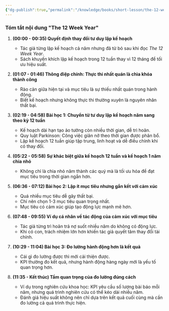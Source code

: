 ```yaml
---
{"dg-publish":true,"permalink":"/knowledge/books/short-lesson/the-12-week-year/","pinned":"false"}
---
```



### **Tóm tắt nội dung "The 12 Week Year"**

1. **(00:00 - 00:35) Quyết định thay đổi tư duy lập kế hoạch**
    
    - Tác giả từng lập kế hoạch cả năm nhưng đã từ bỏ sau khi đọc _The 12 Week Year_.
    - Sách khuyến khích lập kế hoạch trong 12 tuần thay vì 12 tháng để tối ưu hiệu suất.
2. **(01:07 - 01:46) Thông điệp chính: Thực thi nhất quán là chìa khóa thành công**
    
    - Rào cản giữa hiện tại và mục tiêu là sự thiếu nhất quán trong hành động.
    - Biết kế hoạch nhưng không thực thi thường xuyên là nguyên nhân thất bại.
3. **(02:19 - 04:58) Bài học 1: Chuyển từ tư duy lập kế hoạch năm sang theo kỳ 12 tuần**
    - Kế hoạch dài hạn tạo ảo tưởng còn nhiều thời gian, dễ trì hoãn.
    - Quy luật Parkinson: Công việc giãn nở theo thời gian được phân bổ.
    - Lập kế hoạch 12 tuần giúp tập trung, linh hoạt và dễ điều chỉnh khi có thay đổi.
4. **(05:22 - 05:58) Sự khác biệt giữa kế hoạch 12 tuần và kế hoạch 1 năm chia nhỏ**
    - Không chỉ là chia nhỏ năm thành các quý mà là tối ưu hóa để đạt mục tiêu trong thời gian ngắn hơn.
5. **(06:36 - 07:12) Bài học 2: Lập ít mục tiêu nhưng gắn kết với cảm xúc**
    - Quá nhiều mục tiêu dễ gây thất bại.
    - Chỉ nên chọn 1-3 mục tiêu quan trọng nhất.
    - Mục tiêu có cảm xúc giúp tạo động lực mạnh mẽ hơn.
6. **(07:48 - 09:55) Ví dụ cá nhân về tác động của cảm xúc với mục tiêu**
    - Tác giả từng trì hoãn trả nợ suốt nhiều năm do không có động lực.
    - Khi có con, trách nhiệm lớn hơn khiến tác giả quyết tâm thay đổi tài chính.
7. **(10:29 - 11:04) Bài học 3: Đo lường hành động hơn là kết quả**
    - Cái gì đo lường được thì mới cải thiện được.
    - KPI thường đo kết quả, nhưng hành động hàng ngày mới là yếu tố quan trọng hơn.
8. **(11:35 - Kết thúc) Tầm quan trọng của đo lường đúng cách**
    - Ví dụ trong nghiên cứu khoa học: KPI yêu cầu số lượng bài báo mỗi năm, nhưng quá trình nghiên cứu có thể kéo dài nhiều năm.
    - Đánh giá hiệu suất không nên chỉ dựa trên kết quả cuối cùng mà cần đo lường cả quá trình thực hiện.
